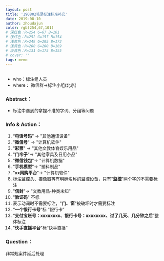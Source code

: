 ```yaml
---
layout: post
title: '190802笔录标注标准补充'
date: 2019-08-10
author: zhoudajun
color: rgb(254,67,101)
# 深红色：R=254 G=67 B=101
# 浅红色：R=252 G=157 B=154
# 浅黄色：R=249 G=205 B=173
# 浅青色：R=200 G=200 B=169
# 淡青色：R=131 G=175 B=155
# cover: ''
tags: memo
---
```


## 

- who：标注组人员
- where： 微信群→标注小组(北京)



### Abstract：

- 标注中遇到的拿捏不准的字词、分组等问题



### Info & Action：

01. “**电话号码**” → "其他通讯设备"
02. "**微信号**" → "计算机软件"
03. "**彩票**" → "其他文教体育娱乐用品"
04. "**门帘子**"→ "其他家具及日用杂品"
05. "**微信钱包**"→ "计算机数据"
06. "**手机模型**"→ "塑料制品"
07. "**xx网购平台**"→ "计算机软件"
08. 标注监控头、摄像器等有明确名称的监控设备，只有“**监控**”两个字的不需要标注
09. "**信封**"→ "文教用品-种类未知"
10. "**验证码**" 不标
11. 表示动词时不需要标注，"**门、窗**"被破坏时才需要标注
12. “**一个银行卡号**”标 “银行卡”
13. “**支付宝账号：xxxxxxxx、银行卡号：xxxxxxxx、过了几天、几分钟之后**”整体标注
14. "**快手直播平台**"标“快手直播”



### Question：

非常规案件延后处理